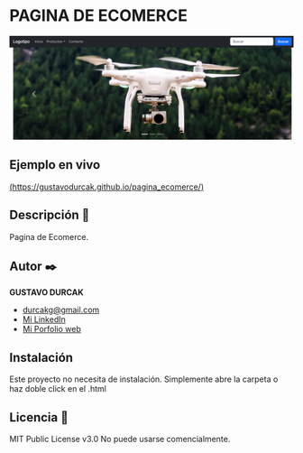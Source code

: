 # PAGINA DE ECOMERCE
![Imagen del proyecto](https://github.com/gustavodurcak/pagina_ecomerce/blob/main/Captura%20de%20Pantalla%202022-09-20%20a%20la(s)%2011.png)

## Ejemplo en vivo
[(https://gustavodurcak.github.io/pagina_ecomerce/)](https://gustavodurcak.github.io/pagina_ecomerce/)

## Descripción 📑

Pagina de Ecomerce.

## Autor ✒️
**GUSTAVO DURCAK**

* [durcakg@gmail.com](durcakg@gmail.com)
* [Mi LinkedIn](https://www.linkedin.com/in/gustavodurcak/)
* [Mi Porfolio web](https://gustavodurcak.github.io/portfolio/)

## Instalación 
Este proyecto no necesita de instalación. Simplemente abre la carpeta o haz doble click en el .html
  
## Licencia 📄
MIT Public License v3.0
No puede usarse comencialmente.

